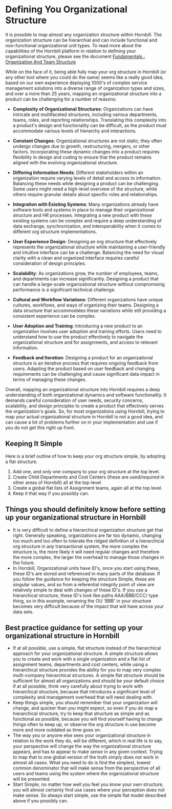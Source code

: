 # Defining You Organizational Structure

It is possible to map almost any organization structure within Hornbill. The organization structure can be hierarchial and can include functional and non-functional organizational unit types.  To read more about the capabilities of the Hornbill platform in relation to defining your organizational structure, please see the document [Fundamentals : Organization And Team Structure](/esp-fundamentals/core-capabilities/organization-and-teams)

While on the face of it, being able fully map your org structure in Hornbill (or any other tool where you could do the same) seems like a really good idea, based on our own experience deploying 1000's of complex service management solutions into a diverse range of organization types and sizes, and over a more than 25 years, mapping an organizational structure into a product can be challenging for a number of reasons:

- __Complexity of Organizational Structures__: Organizations can have intricate and multifaceted structures, including various departments, teams, roles, and reporting relationships. Translating this complexity into a product's design and functionality can be difficult, as the product must accommodate various levels of hierarchy and interactions.

- __Constant Changes__: Organizational structures are not static; they often undergo changes due to growth, restructuring, mergers, or other factors. Incorporating these dynamic changes into a product requires flexibility in design and coding to ensure that the product remains aligned with the evolving organizational structure.

- __Differing Information Needs__: Different stakeholders within an organization require varying levels of detail and access to information. Balancing these needs while designing a product can be challenging. Some users might need a high-level overview of the structure, while others require granular details about specific roles and relationships.

- __Integration with Existing Systems__: Many organizations already have software tools and systems in place to manage their organizational structure and HR processes. Integrating a new product with these existing systems can be complex and require a deep understanding of data exchange, synchronization, and interoperability when it comes to different org structure implementations.

- __User Experience Design__: Designing an org structure that effectively represents the organizational structure while maintaining a user-friendly and intuitive interface can be a challenge. Balancing the need for visual clarity with a clean and organized interface requires careful consideration of design principles.

- __Scalability__: As organizations grow, the number of employees, teams, and departments can increase significantly. Designing a product that can handle a large-scale organizational structure without compromising performance is a significant technical challenge.

- __Cultural and Workflow Variations__: Different organizations have unique cultures, workflows, and ways of organizing their teams. Designing a data structure that accommodates these variations while still providing a consistent experience can be complex.

- __User Adoption and Training__: Introducing a new product to an organization involves user adoption and training efforts. Users need to understand how to use the product effectively to navigate the organizational structure and for assignments, and access to relevant information.

- __Feedback and Iteration__: Designing a product for an organizational structure is an iterative process that requires ongoing feedback from users. Adapting the product based on user feedback and changing requirements can be challenging and cause significant data impact in terms of managing these changes.

Overall, mapping an organizational structure into Hornbill requires a deep understanding of both organizational dynamics and software functionality. It demands careful consideration of user needs, security concerns, scalability, and design principles to create a product that effectively serves the organization's goals. So, for most organizations using Hornbill, trying to map your actual organizational structure in Hornbill is not a good idea, and can cause a lot of problems further on in your implementation and use if you do not get this right up front. 

## Keeping It Simple
Here is a brief outline of how to keep your org structure simple, by adopting a flat structure. 

1. Add one, and only one company to your org structure at the top level. 
2. Create Child Departments and Cost Centers (these are used/required in other areas of Hornbill) all at the top-level
3. Create a global flat lists of Assignment teams, again all at the top level. 
4. Keep it that way if you possibly can.


## Things you should definitely know before setting up your organizational structure in Hornbill
- It is very difficult to define a hierarchical organization structure get that right. Generally speaking, organizations are far too dynamic, changing too much and too often to tolerate the ridged definition of a hierarchical org structure in any transactional system, the more complex the structure is, the more likely it will need regular changes and therefore the more complex, the larger the overhead to manage those changes in the future.
- In Hornbill, Organizational units have ID's, once you start using these, these ID's are stored and referenced in many parts of the database.  If you follow the guidance for keeping the structure Simple, these are singular values, and so from a referential integrity point of view are relatively simple to deal with changes of these ID's. If you use a hierarchical structure, these ID's look like paths AAA/BBB/CCC/ type thing, so in this example, renaming the OU 'BBB' in your structure becomes very difficult because of the impact that will have across your data sets. 

## Best practice guidance for setting up your organizational structure in Hornbill
- If at all possible, use a simple, flat structure instead of the hierarchical approach for your organizational structure. A simple structure allows you to create and work with a single organization and a flat list of assignment teams, departments and cost centers, while using a hierarchical structure provides the ability for you to map very complex multi-company hierarchical structures.  A simple flat structure should be sufficient for almost all organizations and should be your default choice if at all possible, think very carefully about trying to work with hierarchical structure, because that introduces a significant level of complexity and management overhead that will need dealing with.
- Keep things simple, you should remember that your organization will change, and quicker than you might expect, so even if you do map a hierarchical structure, try to keep that structure as simple and as functional as possible, because you will find yourself having to change things often to keep up, or observe the org structure in use become more and more outdated as time goes on. 
- The way you or anyone else sees your organizational structure in relation to the work they do, will be different, which in real life is to say, your perspective will change the way the organizational structure appears, and has to appear to make sense in any given context. Trying to map that to one global version of the truth simply does not work in almost all cases.  What you need to do is find the simplest, lowest common denominator that will make sense from the perspective of all users and teams using the system where the organizational structure will be presented. 
- Start Simple, no matter how well you feel you know your own structure, you will almost certainly find use cases where your perception does not make sense. So always start simple, use the simple flat model described above if you possibly can.  
